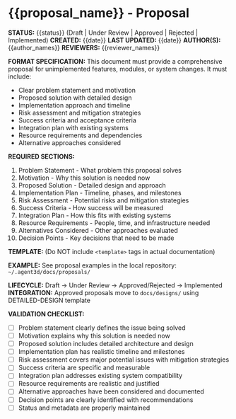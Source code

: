 # {{proposal_name}} - Proposal

**STATUS:** {{status}} (Draft | Under Review | Approved | Rejected | Implemented)
**CREATED:** {{date}}
**LAST UPDATED:** {{date}}
**AUTHOR(S):** {{author_names}}
**REVIEWERS:** {{reviewer_names}}

**FORMAT SPECIFICATION:** This document must provide a comprehensive proposal for unimplemented features, modules, or system changes. It must include:

- Clear problem statement and motivation
- Proposed solution with detailed design
- Implementation approach and timeline
- Risk assessment and mitigation strategies
- Success criteria and acceptance criteria
- Integration plan with existing systems
- Resource requirements and dependencies
- Alternative approaches considered

**REQUIRED SECTIONS:**

1. Problem Statement - What problem this proposal solves
2. Motivation - Why this solution is needed now
3. Proposed Solution - Detailed design and approach
4. Implementation Plan - Timeline, phases, and milestones
5. Risk Assessment - Potential risks and mitigation strategies
6. Success Criteria - How success will be measured
7. Integration Plan - How this fits with existing systems
8. Resource Requirements - People, time, and infrastructure needed
9. Alternatives Considered - Other approaches evaluated
10. Decision Points - Key decisions that need to be made

**TEMPLATE:** (Do NOT include `<template>` tags in actual documentation)
<template>

# {{proposal_name}} - Proposal

**STATUS:** {{status}}
**CREATED:** {{creation_date}}
**LAST UPDATED:** {{last_updated}}
**AUTHOR(S):** {{author_names}}
**REVIEWERS:** {{reviewer_names}}

## Problem Statement

{{problem_description}}

### Current State

{{current_state_description}}

### Pain Points

- {{pain_point_1}}
- {{pain_point_2}}
- {{pain_point_3}}

## Motivation

{{motivation_description}}

### Business Value

- {{business_value_1}}
- {{business_value_2}}
- {{business_value_3}}

### Technical Benefits

- {{technical_benefit_1}}
- {{technical_benefit_2}}
- {{technical_benefit_3}}

### User Impact

{{user_impact_description}}

## Proposed Solution

### Overview

{{solution_overview}}

### Architecture

```mermaid
{{architecture_diagram}}
```

### Key Components

#### {{component_name}}

- **Purpose**: {{component_purpose}}
- **Responsibilities**: {{component_responsibilities}}
- **Interface**: {{component_interface}}

#### {{component_name}}

- **Purpose**: {{component_purpose}}
- **Responsibilities**: {{component_responsibilities}}
- **Interface**: {{component_interface}}

### Data Flow

```mermaid
{{data_flow_diagram}}
```

{{data_flow_description}}

### API Design

```{{language}}
{{api_specification}}
```

### Configuration

```{{format}}
{{configuration_schema}}
```

## Implementation Plan

### Phase 1: {{phase_name}} ({{timeline}})

- {{milestone_1}}
- {{milestone_2}}
- {{milestone_3}}

### Phase 2: {{phase_name}} ({{timeline}})

- {{milestone_1}}
- {{milestone_2}}
- {{milestone_3}}

### Phase 3: {{phase_name}} ({{timeline}})

- {{milestone_1}}
- {{milestone_2}}
- {{milestone_3}}

### Dependencies

- **{{dependency_name}}**: {{dependency_description}}
- **{{dependency_name}}**: {{dependency_description}}

### Deliverables

- {{deliverable_1}}
- {{deliverable_2}}
- {{deliverable_3}}

## Risk Assessment

### High Risk

- **{{risk_name}}**: {{risk_description}}
  - **Probability**: {{probability}}
  - **Impact**: {{impact}}
  - **Mitigation**: {{mitigation_strategy}}

### Medium Risk

- **{{risk_name}}**: {{risk_description}}
  - **Probability**: {{probability}}
  - **Impact**: {{impact}}
  - **Mitigation**: {{mitigation_strategy}}

### Low Risk

- **{{risk_name}}**: {{risk_description}}
  - **Probability**: {{probability}}
  - **Impact**: {{impact}}
  - **Mitigation**: {{mitigation_strategy}}

## Success Criteria

### Functional Requirements

- {{functional_requirement_1}}
- {{functional_requirement_2}}
- {{functional_requirement_3}}

### Non-Functional Requirements

- **Performance**: {{performance_criteria}}
- **Scalability**: {{scalability_criteria}}
- **Reliability**: {{reliability_criteria}}
- **Security**: {{security_criteria}}

### Acceptance Criteria

- {{acceptance_criteria_1}}
- {{acceptance_criteria_2}}
- {{acceptance_criteria_3}}

### Key Performance Indicators (KPIs)

- {{kpi_1}}: {{target_value}}
- {{kpi_2}}: {{target_value}}
- {{kpi_3}}: {{target_value}}

## Integration Plan

### Existing System Integration

{{integration_description}}

### Migration Strategy

{{migration_strategy}}

### Rollback Plan

{{rollback_plan}}

### Testing Strategy

- **Unit Testing**: {{unit_testing_approach}}
- **Integration Testing**: {{integration_testing_approach}}
- **Performance Testing**: {{performance_testing_approach}}
- **User Acceptance Testing**: {{uat_approach}}

## Resource Requirements

### Team Structure

- **{{role_name}}**: {{role_description}} ({{time_commitment}})
- **{{role_name}}**: {{role_description}} ({{time_commitment}})
- **{{role_name}}**: {{role_description}} ({{time_commitment}})

### Infrastructure

- {{infrastructure_requirement_1}}
- {{infrastructure_requirement_2}}
- {{infrastructure_requirement_3}}

### Budget Estimate

- **Development**: {{development_cost}}
- **Infrastructure**: {{infrastructure_cost}}
- **Maintenance**: {{maintenance_cost}}
- **Total**: {{total_cost}}

### Timeline

- **Total Duration**: {{total_duration}}
- **Start Date**: {{start_date}}
- **Target Completion**: {{completion_date}}

## Alternatives Considered

### Alternative 1: {{alternative_name}}

- **Description**: {{alternative_description}}
- **Pros**: {{alternative_pros}}
- **Cons**: {{alternative_cons}}
- **Why Not Chosen**: {{rejection_reason}}

### Alternative 2: {{alternative_name}}

- **Description**: {{alternative_description}}
- **Pros**: {{alternative_pros}}
- **Cons**: {{alternative_cons}}
- **Why Not Chosen**: {{rejection_reason}}

### Do Nothing

- **Impact**: {{do_nothing_impact}}
- **Cost**: {{do_nothing_cost}}
- **Why Not Acceptable**: {{do_nothing_rejection}}

## Decision Points

### Technical Decisions

- **{{decision_name}}**: {{decision_description}}
  - **Options**: {{decision_options}}
  - **Recommendation**: {{recommendation}}
  - **Rationale**: {{decision_rationale}}

### Business Decisions

- **{{decision_name}}**: {{decision_description}}
  - **Options**: {{decision_options}}
  - **Recommendation**: {{recommendation}}
  - **Rationale**: {{decision_rationale}}

## Next Steps

### Immediate Actions

- [ ] {{action_item_1}}
- [ ] {{action_item_2}}
- [ ] {{action_item_3}}

### Review Process

- {{review_step_1}}
- {{review_step_2}}
- {{review_step_3}}

### Approval Requirements

- {{approval_requirement_1}}
- {{approval_requirement_2}}
- {{approval_requirement_3}}

## Appendices

### Appendix A: {{appendix_title}}

{{appendix_content}}

### Appendix B: {{appendix_title}}

{{appendix_content}}
</template>

**EXAMPLE:** See proposal examples in the local repository: `~/.agent3d/docs/proposals/`

**LIFECYCLE:** Draft → Under Review → Approved/Rejected → Implemented
**INTEGRATION:** Approved proposals move to `docs/designs/` using DETAILED-DESIGN template

**VALIDATION CHECKLIST:**

- [ ] Problem statement clearly defines the issue being solved
- [ ] Motivation explains why this solution is needed now
- [ ] Proposed solution includes detailed architecture and design
- [ ] Implementation plan has realistic timeline and milestones
- [ ] Risk assessment covers major potential issues with mitigation strategies
- [ ] Success criteria are specific and measurable
- [ ] Integration plan addresses existing system compatibility
- [ ] Resource requirements are realistic and justified
- [ ] Alternative approaches have been considered and documented
- [ ] Decision points are clearly identified with recommendations
- [ ] Status and metadata are properly maintained
